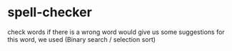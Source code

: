 # spell-checker
check words if there is a wrong word would give us some suggestions for this word,
we used (Binary search / selection sort)
